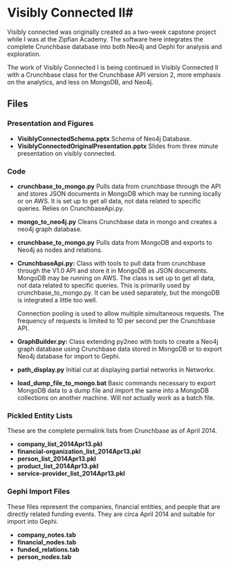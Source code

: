 # Visibly Connected II#

Visibly connected was originally created as a two-week capstone 
project while I was at the Zipfian Academy. The software here integrates the 
complete Crunchbase database into both Neo4j and Gephi for analysis and exploration.

The work of Visibly Connected I is being continued in Visibly Connected II with 
a Crunchbase class for the Crunchbase API version 2, more emphasis on the 
analytics, and less on MongoDB, and Neo4j.

## Files ##
### Presentation and Figures ###
*   **VisiblyConnectedSchema.pptx**
    Schema of Neo4j Database.
*   **VisiblyConnectedOriginalPresentation.pptx**
    Slides from three minute presentation on visibly connected.

### Code ###
*   **crunchbase_to_mongo.py**
    Pulls data from crunchbase through the API and stores JSON
    documents in MongoDB which may be running locally or on AWS. It is
    set up to get all data, not data related to specific
    queries. Relies on CrunchbaseApi.py.
    
*   **mongo_to_neo4j.py**
    Cleans Crunchbase data in mongo and creates a neo4j graph database.
       
*   **crunchbase_to_mongo.py**
    Pulls data from MongoDB and exports to Neo4j as nodes and relations.
    
*   **CrunchbaseApi.py:** 
    Class with tools to pull data from crunchbase through the V1.0 API
    and store it in MongoDB as JSON documents. MongoDB may be running
    on AWS. The class is set up to get all data, not data related to specific
    queries. This is primarily used by crunchbase_to_mongo.py. It can be used
    separately, but the mongoDB is integrated a little too well.

    Connection pooling is used to allow multiple simultaneous requests. The
    frequency of requests is limited to 10 per second per the Crunchbase API.
 
*   **GraphBuilder.py:**
    Class extending py2neo with tools to create a Neo4j graph database 
    using Crunchbase data stored in MongoDB or to export Neo4j database 
    for import to Gephi.

*   **path_display.py**
    Initial cut at displaying partial networks in Networkx.
    
*   **load_dump_file_to_mongo.bat**
    Basic commands necessary to export MongoDB data to a dump file and import the 
    same into a MongoDB collections on another machine. 
    Will not actually work as a batch file.
    
### Pickled Entity Lists ###
These are the complete permalink lists from Crunchbase as of April 2014.
*   **company_list_2014Apr13.pkl**
*   **financial-organization_list_2014Apr13.pkl**
*   **person_list_2014Apr13.pkl**
*   **product_list_2014Apr13.pkl**
*   **service-provider_list_2014Apr13.pkl**

### Gephi Import Files ###
These files represent the companies, financial entities, and people that are directly related
funding events. They are circa April 2014 and suitable for import into Gephi.
*   **company_notes.tab**
*   **financial_nodes.tab**
*   **funded_relations.tab**
*   **person_nodes.tab**
